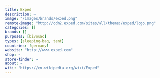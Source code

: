 ```yaml
---
title: Exped
description: ~
image: "/images/brands/exped.png"
remote-image: "http://cdn2.exped.com/sites/all/themes/exped/logo.png"
categories: []
brands: []
purposes: [bivouac]
types: [sleeping-bag, tent]
countries: [germany]
website: "http://www.exped.com"
shop: ~
store-finder: ~
about: ~
wiki: "https://en.wikipedia.org/wiki/Exped"
---
```

